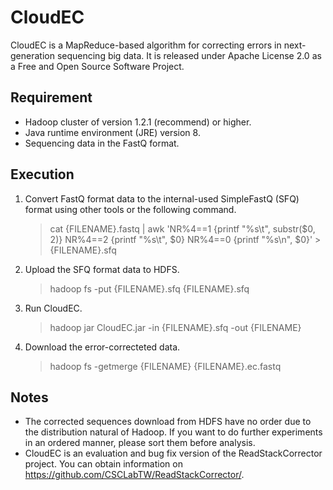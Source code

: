 # CloudEC
CloudEC is a MapReduce-based algorithm for correcting errors in next-generation
sequencing big data. It is released under Apache License 2.0 as a Free and Open 
Source Software Project.

## Requirement
  - Hadoop cluster of version 1.2.1 (recommend) or higher.
  - Java runtime environment (JRE) version 8.
  - Sequencing data in the FastQ format.

## Execution
1. Convert FastQ format data to the internal-used SimpleFastQ (SFQ) format using
other tools or the following command.
    > cat {FILENAME}.fastq
      | awk 'NR%4==1 {printf "%s\t", substr($0, 2)} NR%4==2 {printf "%s\t", $0}
      NR%4==0 {printf "%s\n", $0}' > {FILENAME}.sfq
2. Upload the SFQ format data to HDFS.
    > hadoop fs -put {FILENAME}.sfq {FILENAME}.sfq
3. Run CloudEC.
    > hadoop jar CloudEC.jar -in {FILENAME}.sfq -out {FILENAME}
4. Download the error-correcteted data.
    > hadoop fs -getmerge {FILENAME} {FILENAME}.ec.fastq

## Notes
  - The corrected sequences download from HDFS have no order due to the
    distribution natural of Hadoop. If you want to do further experiments in an
    ordered manner, please sort them before analysis.
  - CloudEC is an evaluation and bug fix version of the ReadStackCorrector project.
    You can obtain information on https://github.com/CSCLabTW/ReadStackCorrector/.

